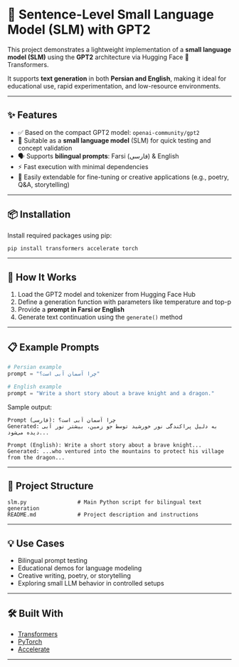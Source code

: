 # 🧠 Sentence-Level Small Language Model (SLM) with GPT2

This project demonstrates a lightweight implementation of a **small language model (SLM)** using the **GPT2** architecture via Hugging Face 🤗 Transformers.

It supports **text generation** in both **Persian and English**, making it ideal for educational use, rapid experimentation, and low-resource environments.

---

## ✨ Features

- ✅ Based on the compact GPT2 model: `openai-community/gpt2`
- 🧠 Suitable as a **small language model** (SLM) for quick testing and concept validation
- 🗣️ Supports **bilingual prompts**: Farsi (فارسی) & English
- ⚡ Fast execution with minimal dependencies
- 🔁 Easily extendable for fine-tuning or creative applications (e.g., poetry, Q&A, storytelling)

---

## 📦 Installation

Install required packages using pip:

```bash
pip install transformers accelerate torch
````

---

## 🚀 How It Works

1. Load the GPT2 model and tokenizer from Hugging Face Hub
2. Define a generation function with parameters like temperature and top-p
3. Provide a **prompt in Farsi or English**
4. Generate text continuation using the `generate()` method

---

## 📋 Example Prompts

```python
# Persian example
prompt = "چرا آسمان آبی است؟"

# English example
prompt = "Write a short story about a brave knight and a dragon."
```

Sample output:

```
Prompt (فارسی): چرا آسمان آبی است؟
Generated: به دلیل پراکندگی نور خورشید توسط جو زمین، بیشتر نور آبی دیده می‌شود...

Prompt (English): Write a short story about a brave knight...
Generated: ...who ventured into the mountains to protect his village from the dragon...
```

---

## 📁 Project Structure

```
slm.py                # Main Python script for bilingual text generation
README.md             # Project description and instructions
```

---

## 💡 Use Cases

* Bilingual prompt testing
* Educational demos for language modeling
* Creative writing, poetry, or storytelling
* Exploring small LLM behavior in controlled setups

---

## 🛠️ Built With

* [Transformers](https://huggingface.co/docs/transformers)
* [PyTorch](https://pytorch.org/)
* [Accelerate](https://github.com/huggingface/accelerate)

---


